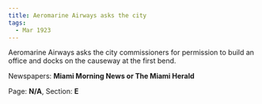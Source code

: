 ```yaml
---  
title: Aeromarine Airways asks the city  
tags:  
  - Mar 1923  
---  
```

  
Aeromarine Airways asks the city commissioners for permission to build an office and docks on the causeway at the first bend.  
  
Newspapers: **Miami Morning News or The Miami Herald**  
  
Page: **N/A**, Section: **E** 
